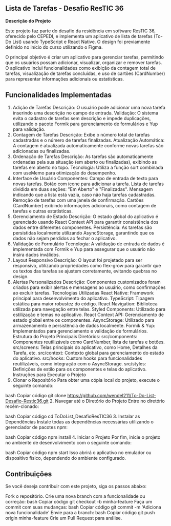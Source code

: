 

## Lista de Tarefas - Desafio ResTIC 36

**Descrição do Projeto**

Este projeto faz parte do desafio da residência em software ResTIC 36, oferecido pelo CEPEDI, e implementa um aplicativo de lista de tarefas (To-Do List) usando TypeScript e React Native. O design foi previamente definido no início do curso utilizando o Figma.

O principal objetivo é criar um aplicativo para gerenciar tarefas, permitindo que os usuários possam adicionar, visualizar, organizar e remover tarefas. O aplicativo inclui funcionalidades como exibição da contagem total de tarefas, visualização de tarefas concluídas, e uso de cartões (CardNumber) para representar informações adicionais ou estatísticas.

## Funcionalidades Implementadas

1. Adição de Tarefas
Descrição: O usuário pode adicionar uma nova tarefa inserindo uma descrição no campo de entrada.
Validação: O sistema evita o cadastro de tarefas sem descrição e impede duplicações, utilizando o pacote Formik para gerenciamento de formulários e Yup para validação.
2. Contagem de Tarefas
Descrição: Exibe o número total de tarefas cadastradas e o número de tarefas finalizadas.
Atualização Automática: A contagem é atualizada automaticamente conforme novas tarefas são adicionadas ou finalizadas.
3. Ordenação de Tarefas
Descrição: As tarefas são automaticamente ordenadas pela sua situação (em aberto ou finalizadas), exibindo as tarefas em aberto no topo.
Tecnologia: Utiliza a função sort combinada com useMemo para otimização do desempenho.
4. Interface de Usuário
Componentes:
Campo de entrada de texto para novas tarefas.
Botão com ícone para adicionar a tarefa.
Lista de tarefas dividida em duas seções: "Em Aberto" e "Finalizadas".
Mensagem indicando que a lista está vazia, caso não haja tarefas cadastradas.
Remoção de tarefas com uma janela de confirmação.
Cartões (CardNumber) exibindo informações adicionais, como contagem de tarefas e outras estatísticas.
5. Gerenciamento de Estado
Descrição: O estado global do aplicativo é gerenciado usando React Context API para garantir consistência dos dados entre diferentes componentes.
Persistência: As tarefas são persistidas localmente utilizando AsyncStorage, garantindo que os dados não sejam perdidos ao fechar o aplicativo.
6. Validação de Formulário
Tecnologia: A validação de entrada de dados é implementada com Formik e Yup para assegurar que o usuário não insira dados inválidos.
7. Layout Responsivo
Descrição: O layout foi projetado para ser responsivo, utilizando propriedades como flex-grow para garantir que os textos das tarefas se ajustem corretamente, evitando quebras no design.
8. Alertas Personalizados
Descrição: Componentes customizados foram criados para exibir alertas e mensagens ao usuário, como confirmações ao excluir tarefas.
Tecnologias Utilizadas
React Native: Framework principal para desenvolvimento do aplicativo.
TypeScript: Tipagem estática para maior robustez do código.
React Navigation: Biblioteca utilizada para navegação entre telas.
Styled Components: Utilizado para estilização e temas no aplicativo.
React Context API: Gerenciamento de estado global entre os componentes.
AsyncStorage: Utilizado para armazenamento e persistência de dados localmente.
Formik & Yup: Implementados para gerenciamento e validação de formulários.
Estrutura do Projeto
Principais Diretórios:
src/components: Componentes reutilizáveis como CardNumber, lista de tarefas e botões.
src/screens: Telas principais do aplicativo, como Home, Detalhes da Tarefa, etc.
src/context: Contexto global para gerenciamento do estado do aplicativo.
src/hooks: Custom hooks para funcionalidades reutilizáveis, como integração com o AsyncStorage.
src/styles: Definições de estilo para os componentes e telas do aplicativo.
Instruções para Executar o Projeto
1. Clonar o Repositório
Para obter uma cópia local do projeto, execute o seguinte comando:

bash
Copiar código
git clone https://github.com/wendel211/To-Do-List-Desafio-Restic36.git
2. Navegar até o Diretório do Projeto
Entre no diretório recém-clonado:

bash
Copiar código
cd ToDoList_DesafioResTIC36
3. Instalar as Dependências
Instale todas as dependências necessárias utilizando o gerenciador de pacotes npm:

bash
Copiar código
npm install
4. Iniciar o Projeto
Por fim, inicie o projeto no ambiente de desenvolvimento com o seguinte comando:

bash
Copiar código
npm start
Isso abrirá o aplicativo no emulador ou dispositivo físico, dependendo do ambiente configurado.

## **Contribuições**
Se você deseja contribuir com este projeto, siga os passos abaixo:

Fork o repositório.
Crie uma nova branch com a funcionalidade ou correção:
bash
Copiar código
git checkout -b minha-feature
Faça um commit com suas mudanças:
bash
Copiar código
git commit -m 'Adiciona nova funcionalidade'
Envie para a branch:
bash
Copiar código
git push origin minha-feature
Crie um Pull Request para análise.

